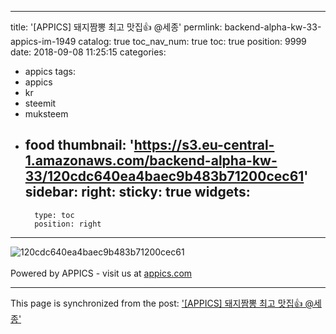 
---
title: '[APPICS] 돼지짬뽕 최고 맛집👍 @세종'
permlink: backend-alpha-kw-33-appics-im-1949
catalog: true
toc_nav_num: true
toc: true
position: 9999
date: 2018-09-08 11:25:15
categories:
- appics
tags:
- appics
- kr
- steemit
- muksteem
- food
thumbnail: 'https://s3.eu-central-1.amazonaws.com/backend-alpha-kw-33/120cdc640ea4baec9b483b71200cec61'
sidebar:
    right:
        sticky: true
widgets:
    -
        type: toc
        position: right
---


![120cdc640ea4baec9b483b71200cec61](https://s3.eu-central-1.amazonaws.com/backend-alpha-kw-33/120cdc640ea4baec9b483b71200cec61)<br/><br/>Powered by APPICS - visit us at [appics.com](https://appics.com?ref=steemit.com/1949)

- - -

This page is synchronized from the post: ['[APPICS] 돼지짬뽕 최고 맛집👍 @세종'](https://steemit.com/@donekim/backend-alpha-kw-33-appics-im-1949)
